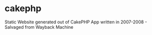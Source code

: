 # cakephp
Static Website generated out of CakePHP App written in 2007-2008 - Salvaged from Wayback Machine
